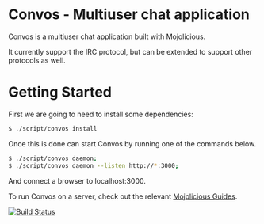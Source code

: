 # Convos - Multiuser chat application


 Convos is a multiuser chat application built with Mojolicious.

 It currently support the IRC protocol, but can be extended to support
 other protocols as well.


# Getting Started 

First we are going to need to install some dependencies:

```bash
$ ./script/convos install
```

Once this is done can start Convos by running one of the commands below.

```bash
$ ./script/convos daemon;
$ ./script/convos daemon --listen http://*:3000;
```

And connect a browser to localhost:3000.

To run Convos on a server, check out the relevant [Mojolicious Guides](http://mojolicious.org/perldoc/Mojolicious/Guides/Cookbook#DEPLOYMENT).

[![Build Status](https://travis-ci.org/Nordaaker/convos.svg?branch=one-point-oh)](https://travis-ci.org/Nordaaker/convos)
